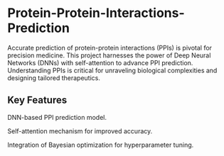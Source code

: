 # Protein-Protein-Interactions-Prediction

Accurate prediction of protein-protein interactions (PPIs) is pivotal for precision medicine. This project harnesses the power of Deep Neural Networks (DNNs) with self-attention to advance PPI prediction. Understanding PPIs is critical for unraveling biological complexities and designing tailored therapeutics.

## Key Features
DNN-based PPI prediction model.

Self-attention mechanism for improved accuracy.

Integration of Bayesian optimization for hyperparameter tuning.

